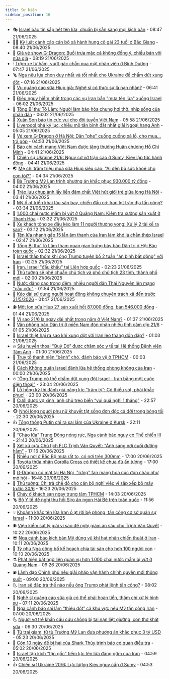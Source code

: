 ```yaml
---
title: Sự kiện
sidebar_position: 16
---
```


<!-- dantri-su-kien:START -->
- 🎭 [Israel bác tin sắp hết tên lửa, chuẩn bị sẵn sàng mọi kịch bản](https://dantri.com.vn/the-gioi/israel-bac-tin-sap-het-ten-lua-chuan-bi-san-sang-moi-kich-ban-20250621152514552.htm) - 08:47 21/06/2025
- 👨‍🏫 [Kỷ luật cảnh cáo cán bộ xã hành hung cô gái 23 tuổi ở Bắc Giang](https://dantri.com.vn/xa-hoi/ky-luat-canh-cao-can-bo-xa-hanh-hung-co-gai-23-tuoi-o-bac-giang-20250621152640771.htm) - 08:40 21/06/2025
- 🌮 [Giá vé show G-Dragon: Buổi trưa mặc cả không đồng ý, chiều bán vội nửa giá](https://dantri.com.vn/giai-tri/gia-ve-show-g-dragon-buoi-trua-mac-ca-khong-dong-y-chieu-ban-voi-nua-gia-20250621145024012.htm) - 08:19 21/06/2025
- 🕯 [Trộm xe từ hầm, vượt gác chắn qua mặt nhân viên ở Bình Dương](https://dantri.com.vn/xa-hoi/trom-xe-tu-ham-vuot-gac-chan-qua-mat-nhan-vien-o-binh-duong-20250621142828046.htm) - 07:47 21/06/2025
- 🪜 [Nga nêu lựa chọn duy nhất và tốt nhất cho Ukraine để chấm dứt xung đột](https://dantri.com.vn/the-gioi/nga-neu-lua-chon-duy-nhat-va-tot-nhat-cho-ukraine-de-cham-dut-xung-dot-20250621133601579.htm) - 07:16 21/06/2025
- 🐘 [Vụ quảng cáo sữa Hiup giả: Nghệ sĩ có thực sự là nạn nhân?](https://dantri.com.vn/giai-tri/vu-quang-cao-sua-hiup-gia-nghe-si-co-thuc-su-la-nan-nhan-20250621105945486.htm) - 06:41 21/06/2025
- 🤔 [Điều nguy hiểm nhất trong các vụ Iran bắn &quot;mưa tên lửa&quot; xuống Israel](https://dantri.com.vn/the-gioi/dieu-nguy-hiem-nhat-trong-cac-vu-iran-ban-mua-ten-lua-xuong-israel-20250621120219992.htm) - 06:02 21/06/2025
- 🧠 [Tổng Bí thư Tô Lâm: Người làm báo hòa chung hơi thở, nhịp sống của nhân dân](https://dantri.com.vn/xa-hoi/tong-bi-thu-to-lam-nguoi-lam-bao-hoa-chung-hoi-tho-nhip-song-cua-nhan-dan-20250621123044338.htm) - 06:02 21/06/2025
- 📝 [Xuân Son báo tin cực vui cho đội tuyển Việt Nam](https://dantri.com.vn/the-thao/xuan-son-bao-tin-cuc-vui-cho-doi-tuyen-viet-nam-20250621125810666.htm) - 05:58 21/06/2025
- 🦏 [Liverpool phá kỷ lục, chiêu mộ tân binh đắt nhất giải Ngoại hạng Anh](https://dantri.com.vn/the-thao/liverpool-pha-ky-luc-chieu-mo-tan-binh-dat-nhat-giai-ngoai-hang-anh-20250621115304274.htm) - 05:05 21/06/2025
- 🥰 [Vé xem G-Dragon ở Hà Nội: Dân &quot;phe&quot; cuống cuồng xả lỗ, cho mua... trả góp](https://dantri.com.vn/giai-tri/ve-xem-g-dragon-o-ha-noi-dan-phe-cuong-cuong-xa-lo-cho-mua-tra-gop-20250621113756349.htm) - 04:53 21/06/2025
- 🤗 [Báo chí cách mạng Việt Nam được tặng thưởng Huân chương Hồ Chí Minh](https://dantri.com.vn/xa-hoi/bao-chi-cach-mang-viet-nam-duoc-tang-thuong-huan-chuong-ho-chi-minh-20250621113300975.htm) - 04:41 21/06/2025
- 🌈 [Chiến sự Ukraine 21/6: Nguy cơ vỡ trận cao ở Sumy, Kiev lập tức hành động](https://dantri.com.vn/the-gioi/chien-su-ukraine-216-nguy-co-vo-tran-cao-o-sumy-kiev-lap-tuc-hanh-dong-20250621112637799.htm) - 04:41 21/06/2025
- 🌏 [Mẹ chi trăm triệu mua sữa Hiup siêu cao: &quot;Ai đền bù sức khoẻ cho con tôi?&quot;](https://dantri.com.vn/doi-song/me-chi-tram-trieu-mua-sua-hiup-sieu-cao-ai-den-bu-suc-khoe-cho-con-toi-20250621110209354.htm) - 04:34 21/06/2025
- 💄 [Bà Trương Mỹ Lan trình phương án khắc phục 930.000 tỷ đồng](https://dantri.com.vn/phap-luat/ba-truong-my-lan-trinh-phuong-an-khac-phuc-930000-ty-dong-20250621103048032.htm) - 04:02 21/06/2025
- 👺 [Trào lưu chụp ảnh lấy liền đậm chất Việt hút giới trẻ giữa lòng Hà Nội](https://dantri.com.vn/du-lich/trao-luu-chup-anh-lay-lien-dam-chat-viet-hut-gioi-tre-giua-long-ha-noi-20250613231906403.htm) - 03:41 21/06/2025
- 👹 [Mỹ ồ ạt triển khai tàu sân bay, chiến đấu cơ: Iran lọt trận địa tấn công?](https://dantri.com.vn/the-gioi/my-o-at-trien-khai-tau-san-bay-chien-dau-co-iran-lot-tran-dia-tan-cong-20250621094917219.htm) - 03:34 21/06/2025
- 🌊 [1.000 chai nước mắm bị vứt ở Quảng Nam: Kiểm tra xưởng sản xuất ở Thanh Hóa](https://dantri.com.vn/xa-hoi/1000-chai-nuoc-mam-bi-vut-o-quang-nam-kiem-tra-xuong-san-xuat-o-thanh-hoa-20250621074355926.htm) - 03:32 21/06/2025
- 🤠 [Xe khách tông xe đầu kéo làm 11 người thương vong: Xử lý 2 tài xế ra sao?](https://dantri.com.vn/ban-doc/xe-khach-tong-xe-dau-keo-lam-11-nguoi-thuong-vong-xu-ly-2-tai-xe-ra-sao-20250621080354547.htm) - 03:12 21/06/2025
- 🎊 [Tên lửa nhanh gấp 15 lần âm thanh của Iran làm khó lá chắn thép Israel](https://dantri.com.vn/the-gioi/ten-lua-nhanh-gap-15-lan-am-thanh-cua-iran-lam-kho-la-chan-thep-israel-20250621092807743.htm) - 02:47 21/06/2025
- 🐘 [Tổng Bí thư Tô Lâm tham quan gian trưng bày báo Dân trí ở Hội Báo toàn quốc](https://dantri.com.vn/xa-hoi/tong-bi-thu-to-lam-tham-quan-gian-trung-bay-bao-dan-tri-o-hoi-bao-toan-quoc-20250621091630480.htm) - 02:32 21/06/2025
- 💂 [Israel thấp thỏm khi ông Trump tuyên bố 2 tuần &quot;án binh bất động&quot; với Iran](https://dantri.com.vn/the-gioi/israel-thap-thom-khi-ong-trump-tuyen-bo-2-tuan-an-binh-bat-dong-voi-iran-20250621091529731.htm) - 02:25 21/06/2025
- 👹 [Iran, Israel &quot;đấu khẩu&quot; tại Liên hợp quốc](https://dantri.com.vn/the-gioi/iran-israel-dau-khau-tai-lien-hop-quoc-20250621092253806.htm) - 02:23 21/06/2025
- 🦒 [Thủ tướng sẽ phê chuẩn chủ tịch và phó chủ tịch 23 tỉnh, thành phố mới](https://dantri.com.vn/xa-hoi/thu-tuong-se-phe-chuan-chu-tich-va-pho-chu-tich-23-tinh-thanh-pho-moi-20250621081709482.htm) - 02:00 21/06/2025
- 🗽 [Nước dâng cao trong đêm, nhiều người dân Thái Nguyên lên mạng &quot;cầu cứu&quot;](https://dantri.com.vn/xa-hoi/nuoc-dang-cao-trong-dem-nhieu-nguoi-dan-thai-nguyen-len-mang-cau-cuu-20250621075520355.htm) - 01:54 21/06/2025
- 💄 [Kéo dài sử dụng người hoạt động không chuyên trách xã đến trước 31/5/2026](https://dantri.com.vn/noi-vu/keo-dai-su-dung-nguoi-hoat-dong-khong-chuyen-trach-xa-den-truoc-3152026-20250621083553914.htm) - 01:47 21/06/2025
- ⛽️ [Một lon sữa Hiup 27 sản xuất hết 87.000 đồng, bán 546.000 đồng](https://dantri.com.vn/phap-luat/mot-lon-sua-hiup-27-san-xuat-het-87000-dong-ban-546000-dong-20250621083502538.htm) - 01:44 21/06/2025
- 🥷 [Vì sao 21/6 là ngày dài nhất trong năm ở Việt Nam?](https://dantri.com.vn/khoa-hoc/vi-sao-216-la-ngay-dai-nhat-trong-nam-o-viet-nam-20250621075737724.htm) - 01:37 21/06/2025
- 🤖 [Văn phòng báo Dân trí ở miền Nam đón nhận nhiều tình cảm dịp 21/6](https://dantri.com.vn/xa-hoi/van-phong-bao-dan-tri-o-mien-nam-don-nhan-nhieu-tinh-cam-dip-216-20250620214705088.htm) - 01:05 21/06/2025
- 🌊 [Israel thiệt hại ra sao khi xung đột với Iran leo thang dồn dập?](https://dantri.com.vn/the-gioi/israel-thiet-hai-ra-sao-khi-xung-dot-voi-iran-leo-thang-don-dap-20250621075920009.htm) - 01:03 21/06/2025
- 🔥 [Sáu huyền thoại “Quỷ Đỏ” được chăm sóc y tế tại Hệ thống Bệnh viện Tâm Anh](https://dantri.com.vn/the-thao/sau-huyen-thoai-quy-do-duoc-cham-soc-y-te-tai-he-thong-benh-vien-tam-anh-20250621074710155.htm) - 01:00 21/06/2025
- 🦏 [Truy tố thanh niên “bênh” chó, đánh bảo vệ ở TPHCM](https://dantri.com.vn/phap-luat/truy-to-thanh-nien-benh-cho-danh-bao-ve-o-tphcm-20250620224309131.htm) - 00:03 21/06/2025
- 🐘 [Cách Không quân Israel đánh lừa hệ thống phòng không của Iran](https://dantri.com.vn/the-gioi/cach-khong-quan-israel-danh-lua-he-thong-phong-khong-cua-iran-20250621065753677.htm) - 00:00 21/06/2025
- 🔥 [“Ông Trump có thể chấm dứt xung đột Israel - Iran bằng một cuộc điện thoại”](https://dantri.com.vn/the-gioi/ong-trump-co-the-cham-dut-xung-dot-israel-iran-bang-mot-cuoc-dien-thoai-20250621055934763.htm) - 23:04 20/06/2025
- 💼 [Lỗ hổng kỳ thi đánh giá năng lực “trăm tỷ”: Có thiếu sót, phải khắc phục!](https://dantri.com.vn/giao-duc/lo-hong-ky-thi-danh-gia-nang-luc-tram-ty-co-thieu-sot-phai-khac-phuc-20250620073237576.htm) - 23:00 20/06/2025
- 🚀 [Cưới được vợ xinh, anh chủ treo biển “vui quá nghỉ 1 tháng”](https://dantri.com.vn/doi-song/cuoi-duoc-vo-xinh-anh-chu-treo-bien-vui-qua-nghi-1-thang-20250620183022982.htm) - 22:57 20/06/2025
- 🐵 [Nhói lòng người phụ nữ khuyết tật sống đơn độc cả đời trong bóng tối](https://dantri.com.vn/tam-long-nhan-ai/nhoi-long-nguoi-phu-nu-khuyet-tat-song-don-doc-ca-doi-trong-bong-toi-20250615114125411.htm) - 22:30 20/06/2025
- 👍 [Tổng thống Putin chỉ ra sai lầm của Ukraine ở Kursk](https://dantri.com.vn/the-gioi/tong-thong-putin-chi-ra-sai-lam-cua-ukraine-o-kursk-20250621050510671.htm) - 22:11 20/06/2025
- 🚦 [“Chảo lửa” Trung Đông nóng rực, Nga cảnh báo nguy cơ Thế chiến III](https://dantri.com.vn/the-gioi/chao-lua-trung-dong-nong-ruc-nga-canh-bao-nguy-co-the-chien-iii-20250621025006732.htm) - 21:43 20/06/2025
- 🥸 [Xét xử cựu Chủ tịch FLC Trịnh Văn Quyết: &quot;Ánh sáng nơi cuối đường hầm&quot;](https://dantri.com.vn/phap-luat/xet-xu-cuu-chu-tich-flc-trinh-van-quyet-anh-sang-noi-cuoi-duong-ham-20250620222124092.htm) - 17:16 20/06/2025
- 🥷 [Nhiều nơi ở Bắc Bộ mưa rất to, có nơi trên 300mm](https://dantri.com.vn/xa-hoi/nhieu-noi-o-bac-bo-mua-rat-to-co-noi-tren-300mm-20250620174944698.htm) - 17:00 20/06/2025
- 🤡 [Toyota thừa nhận Corolla Cross có thiết kế chưa đủ ấn tượng](https://dantri.com.vn/o-to-xe-may/toyota-thua-nhan-corolla-cross-co-thiet-ke-chua-du-an-tuong-20250620150820013.htm) - 17:00 20/06/2025
- 🥳 [G‑Dragon có mặt tại Hà Nội, &quot;rừng&quot; fan mang hoa cúc đón chào như mở hội](https://dantri.com.vn/giai-tri/gdragon-co-mat-tai-ha-noi-rung-fan-mang-hoa-cuc-don-chao-nhu-mo-hoi-20250620224351635.htm) - 16:48 20/06/2025
- 🤩 [Thủ tướng: Chi trả chế độ cho cán bộ nghỉ việc vì sắp xếp bộ máy trước 30/6](https://dantri.com.vn/xa-hoi/thu-tuong-chi-tra-che-do-cho-can-bo-nghi-viec-vi-sap-xep-bo-may-truoc-306-20250620231607644.htm) - 16:23 20/06/2025
- 🎡 [Cháy ở khách sạn ngay trung tâm TPHCM](https://dantri.com.vn/xa-hoi/chay-o-khach-san-ngay-trung-tam-tphcm-20250620204909490.htm) - 14:03 20/06/2025
- 🪜 [Bộ Y tế đề nghị thu hồi Siro ăn ngon Hải Bé trên toàn quốc](https://dantri.com.vn/suc-khoe/bo-y-te-de-nghi-thu-hoi-siro-an-ngon-hai-be-tren-toan-quoc-20250620185558636.htm) - 11:56 20/06/2025
- 💡 [Khoảnh khắc tên lửa Iran ồ ạt rời bệ phóng, tấn công cơ sở quân sự Israel](https://dantri.com.vn/the-gioi/khoanh-khac-ten-lua-iran-o-at-roi-be-phong-tan-cong-co-so-quan-su-israel-20250620091240301.htm) - 11:00 20/06/2025
- ⛽️ [Viện kiểm sát lý giải vì sao đề nghị giảm án sâu cho Trịnh Văn Quyết](https://dantri.com.vn/phap-luat/vien-kiem-sat-ly-giai-vi-sao-de-nghi-giam-an-sau-cho-trinh-van-quyet-20250620171518484.htm) - 10:22 20/06/2025
- 😎 [Nga cảnh báo kịch bản Mỹ dùng vũ khí hạt nhân chiến thuật ở Iran](https://dantri.com.vn/the-gioi/nga-canh-bao-kich-ban-my-dung-vu-khi-hat-nhan-chien-thuat-o-iran-20250620162931389.htm) - 10:11 20/06/2025
- 🗽 [Tỷ phú Nga công bố kế hoạch chia tài sản cho hơn 100 người con](https://dantri.com.vn/the-gioi/ty-phu-nga-cong-bo-ke-hoach-chia-tai-san-cho-hon-100-nguoi-con-20250620163725699.htm) - 10:10 20/06/2025
- ⚗️ [Phát hiện bất ngờ liên quan vụ hơn 1.000 chai nước mắm bị vứt ở Quảng Nam](https://dantri.com.vn/xa-hoi/phat-hien-bat-ngo-lien-quan-vu-hon-1000-chai-nuoc-mam-bi-vut-o-quang-nam-20250620153459607.htm) - 09:26 20/06/2025
- ⛽️ [Lãnh đạo Chính phủ nêu giải pháp vận hành chính quyền mới thông suốt](https://dantri.com.vn/noi-vu/lanh-dao-chinh-phu-neu-giai-phap-van-hanh-chinh-quyen-moi-thong-suot-20250620151001983.htm) - 09:00 20/06/2025
- 🌜 [Iran sẽ đáp trả thế nào nếu ông Trump phát lệnh tấn công?](https://dantri.com.vn/the-gioi/iran-se-dap-tra-the-nao-neu-ong-trump-phat-lenh-tan-cong-20250620122052620.htm) - 08:02 20/06/2025
- 🦩 [Nghệ sĩ quảng cáo sữa giả có thể phải hoàn tiền, thậm chí xử lý hình sự](https://dantri.com.vn/giai-tri/nghe-si-quang-cao-sua-gia-co-the-phai-hoan-tien-tham-chi-xu-ly-hinh-su-20250620125701229.htm) - 07:11 20/06/2025
- 🦒 [Nga cảnh báo sai lầm “thiêu đốt” cả khu vực nếu Mỹ tấn công Iran](https://dantri.com.vn/the-gioi/nga-canh-bao-sai-lam-thieu-dot-ca-khu-vuc-neu-my-tan-cong-iran-20250620133337650.htm) - 07:00 20/06/2025
- 🌜 [Người vợ trẻ khẩn cầu cứu chồng bị tai nạn liệt giường, con thơ khát sữa](https://dantri.com.vn/tam-long-nhan-ai/nguoi-vo-tre-khan-cau-cuu-chong-bi-tai-nan-liet-giuong-con-tho-khat-sua-20250616210935956.htm) - 06:30 20/06/2025
- 🐎 [Từ trại giam, tử tù Trương Mỹ Lan đưa phương án khắc phục 3 tỷ USD](https://dantri.com.vn/phap-luat/tu-trai-giam-tu-tu-truong-my-lan-dua-phuong-an-khac-phuc-3-ty-usd-20250620120430294.htm) - 05:23 20/06/2025
- 🌋 [Còn 10 ngày để bị hại của Shark Thủy trình báo cơ quan điều tra](https://dantri.com.vn/phap-luat/con-10-ngay-de-bi-hai-cua-shark-thuy-trinh-bao-co-quan-dieu-tra-20250620115641910.htm) - 05:02 20/06/2025
- 🧰 [Israel tập kích &quot;tận gốc&quot; tiềm lực tên lửa đáng gờm của Iran](https://dantri.com.vn/the-gioi/israel-tap-kich-tan-goc-tiem-luc-ten-lua-dang-gom-cua-iran-20250620114434727.htm) - 04:59 20/06/2025
- 👍 [Chiến sự Ukraine 20/6: Lực lượng Kiev nguy cấp ở Sumy](https://dantri.com.vn/the-gioi/chien-su-ukraine-206-luc-luong-kiev-nguy-cap-o-sumy-20250620112956105.htm) - 04:53 20/06/2025<!-- dantri-su-kien:END -->
